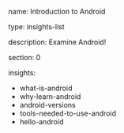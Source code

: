 name: Introduction to Android

type: insights-list

description: Examine Android!

section: 0

insights:
- what-is-android
- why-learn-android
- android-versions
- tools-needed-to-use-android
- hello-android

